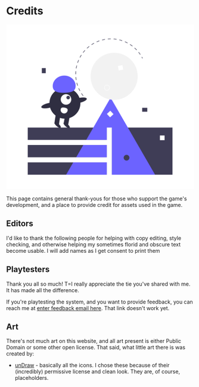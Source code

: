 # Credits

![Credits](_media/undraw_game_world_0o6q.png)


This page contains general thank-yous for those who support the game's development, and a place to provide credit for assets used in the game.

## Editors

I'd like to thank the following people for helping with copy editing, style checking, and otherwise helping my sometimes florid and obscure text become usable. I will add names as I get consent to print them

## Playtesters

Thank you all so much! T=I really appreciate the tie you've shared with me. It has made all the difference.

If you're playtesting the system, and you want to provide feedback, you can reach me at [enter feedback email here](mailto:unnamed.s20(at)whoknows.whatever). That link doesn't work yet.

## Art

There's not much art on this website, and all art present is either Public Domain or some other open license. That said, what little art there is was created by:

- [unDraw](https://undraw.co/license) - basically all the icons. I chose these because of their (incredibly) permissive license and clean look. They are, of course, placeholders.
